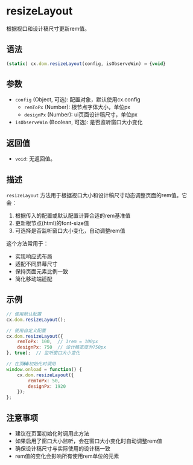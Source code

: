 # resizeLayout

根据视口和设计稿尺寸更新rem值。

## 语法

```javascript
(static) cx.dom.resizeLayout(config, isObserveWin) → {void}
```

## 参数

- `config` (Object, 可选): 配置对象，默认使用cx.config
  - `remToPx` (Number): 根节点字体大小，单位px
  - `designPx` (Number): ui页面设计稿尺寸，单位px
- `isObserveWin` (Boolean, 可选): 是否监听窗口大小变化

## 返回值

- `void`: 无返回值。

## 描述

`resizeLayout` 方法用于根据视口大小和设计稿尺寸动态调整页面的rem值。它会：

1. 根据传入的配置或默认配置计算合适的rem基准值
2. 更新根节点(html)的font-size值
3. 可选择是否监听窗口大小变化，自动调整rem值

这个方法常用于：
- 实现响应式布局
- 适配不同屏幕尺寸
- 保持页面元素比例一致
- 简化移动端适配

## 示例

```javascript
// 使用默认配置
cx.dom.resizeLayout();

// 使用自定义配置
cx.dom.resizeLayout({
    remToPx: 100,  // 1rem = 100px
    designPx: 750  // 设计稿宽度为750px
}, true);  // 监听窗口大小变化

// 在页��初始化时调用
window.onload = function() {
    cx.dom.resizeLayout({
        remToPx: 50,
        designPx: 1920
    });
};
```

## 注意事项

- 建议在页面初始化时调用此方法
- 如果启用了窗口大小监听，会在窗口大小变化时自动调整rem值
- 确保设计稿尺寸与实际使用的设计稿一致
- rem值的变化会影响所有使用rem单位的元素 